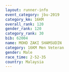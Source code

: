 ```yaml
---
layout: runner-info 
event_category: jbu-2019 
category_km: 16KM  
overall_rank: 120
gender_rank: 120
category_rank: 30
bib: 62004
name: MOHD ZAKI SHAMSUDIN
category: 16KM Men Veteran
gender: Male
race_time: 2-52-35
country: Malaysia
---
```

